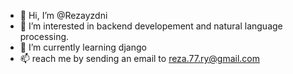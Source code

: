 - 👋 Hi, I’m @Rezayzdni
- 👀 I’m interested in backend developement and natural language processing.
- 🌱 I’m currently learning django
- 📫 reach me by sending an email to reza.77.ry@gmail.com

<!---
Rezayzdni/Rezayzdni is a ✨ special ✨ repository because its `README.md` (this file) appears on your GitHub profile.
You can click the Preview link to take a look at your changes.
--->
